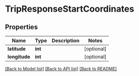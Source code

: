 # TripResponseStartCoordinates

## Properties
Name | Type | Description | Notes
------------ | ------------- | ------------- | -------------
**latitude** | **int** |  | [optional] 
**longitude** | **int** |  | [optional] 

[[Back to Model list]](../README.md#documentation-for-models) [[Back to API list]](../README.md#documentation-for-api-endpoints) [[Back to README]](../README.md)


